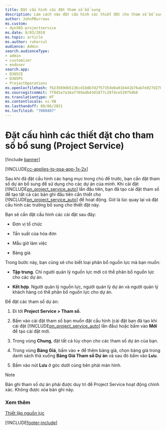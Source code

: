```yaml
---
title: Đặt cấu hình cài đặt tham số bổ sung
description: Làm cách nào đặt cấu hình các thiết đặt cho tham số bổ sung trong Project Service
author: JohnPBurrows
ms.custom:
- dyn365-projectservice
ms.date: 8/03/2018
ms.topic: article
ms.author: ruhercul
audience: Admin
search.audienceType:
- admin
- customizer
- enduser
search.app:
- D365CE
- D365PS
- ProjectOperations
ms.openlocfilehash: fb23569db5136cd1b8b7d2f5735de8a91b441b76ab7e027d27087b3785f4636e
ms.sourcegitcommit: 7f8d1e7a16af769adb43d1877c28fdce53975db8
ms.translationtype: HT
ms.contentlocale: vi-VN
ms.lasthandoff: 08/06/2021
ms.locfileid: "7000467"
---
```

# <a name="configure-additional-parameter-settings-project-service"></a>Đặt cấu hình các thiết đặt cho tham số bổ sung (Project Service)

[!include [banner](../includes/psa-now-project-operations.md)]

[!INCLUDE[cc-applies-to-psa-app-1x-2x](../includes/cc-applies-to-psa-app-1x-2x.md)]

Sau khi đã đặt cấu hình các hạng mục trong chủ đề trước, bạn cần đặt tham số dự án bổ sung để sử dụng cho các dự án của mình. Khi cài đặt [!INCLUDE[pn_project_service_auto](../includes/pn-project-service-auto.md)] lần đầu tiên, bạn đã tạo cài đặt tham số để tạo tất cả các bản ghi đầu tiên cần thiết cho [!INCLUDE[pn_project_service_auto](../includes/pn-project-service-auto.md)] để hoạt động. Giờ là lúc quay lại và đặt cấu hình các trường bổ sung cho thiết đặt này.  
  
 Bạn sẽ cần đặt cấu hình các cài đặt sau đây:  
  
-   Đơn vị tổ chức  
  
-   Tần suất của hóa đơn  
  
-   Mẫu giờ làm việc  
  
-   Bảng giá  
 
Trong bước này, bạn cũng sẽ cho biết loại phân bổ nguồn lực mà bạn muốn:  
  
- **Tập trung**. Chỉ người quản lý nguồn lực mới có thể phân bổ nguồn lực cho các dự án.  
  
- **Kết hợp**. Người quản lý nguồn lực, người quản lý dự án và người quản lý khách hàng có thể phân bổ nguồn lực cho dự án.  
  
 
Để đặt các tham số dự án:  
  
1. Đi tới **Project Service > Tham số**.  
  
2. Bấm vào cài đặt tham số bạn muốn đặt cấu hình (cài đặt bạn đã tạo khi cài đặt [!INCLUDE[pn_project_service_auto](../includes/pn-project-service-auto.md)] lần đầu) hoặc bấm vào **Mới** để tạo cài đặt mới.  
  
3. Trong vùng **Chung**, đặt tất cả tùy chọn cho các tham số dự án của bạn.  
  
4. Trong vùng **Bảng Giá**, bấm vào **+** để thêm bảng giá, chọn bảng giá trong danh sách thả xuống **Bảng Giá Tham số Dự án** và sau đó bấm vào **Lưu**.  
  
5. Bấm vào nút **Lưu** ở góc dưới cùng bên phải màn hình.  

> [!NOTE]
> Bản ghi tham số dự án phải được duy trì để Project Service hoạt động chính xác. Không được xóa bản ghi này.

### <a name="see-also"></a>Xem thêm  
 [Thiết lập nguồn lực](../psa/set-up-resources.md)


[!INCLUDE[footer-include](../includes/footer-banner.md)]